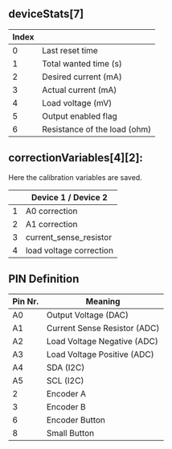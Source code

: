 ## deviceStats[7]
|Index | |
|-|-|
|0 |Last reset time|
|1 |Total wanted time (s)|
|2 |Desired current (mA)|
|3 |Actual current (mA)|
|4 |Load voltage (mV)|
|5 |Output enabled flag|
|6 |Resistance of the load (ohm)|


## correctionVariables[4][2]:
Here the calibration variables are saved.

||**Device 1** / **Device 2** | 
|----|---|
|1| A0 correction| 
|2| A1 correction|
|3| current_sense_resistor|
|4| load voltage correction|

## PIN Definition
| **Pin Nr.** | Meaning|
|----------|-|
|A0 | Output Voltage (DAC)|
|A1 | Current Sense Resistor (ADC)|
|A2 | Load Voltage Negative (ADC)|
|A3 | Load Voltage Positive (ADC)|
|A4 | SDA (I2C)|
|A5 | SCL (I2C)|
|2  | Encoder A|
|3  | Encoder B|
|6  | Encoder Button|
|8  | Small Button|

